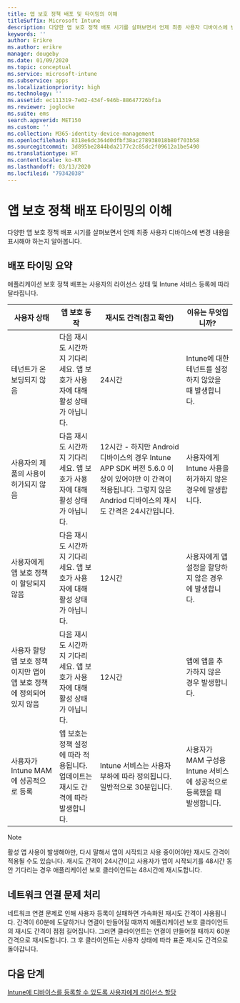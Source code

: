 ```yaml
---
title: 앱 보호 정책 배포 및 타이밍의 이해
titleSuffix: Microsoft Intune
description: 다양한 앱 보호 정책 배포 시기를 살펴보면서 언제 최종 사용자 디바이스에 변경 내용을 표시해야 하는지 알아봅니다.
keywords: ''
author: Erikre
ms.author: erikre
manager: dougeby
ms.date: 01/09/2020
ms.topic: conceptual
ms.service: microsoft-intune
ms.subservice: apps
ms.localizationpriority: high
ms.technology: ''
ms.assetid: ec111319-7e02-434f-946b-88647726bf1a
ms.reviewer: joglocke
ms.suite: ems
search.appverid: MET150
ms.custom: ''
ms.collection: M365-identity-device-management
ms.openlocfilehash: 8318e6dc364d0dfbf38ac278938018b80f703b58
ms.sourcegitcommit: 3d895be2844bda2177c2c85dc2f09612a1be5490
ms.translationtype: HT
ms.contentlocale: ko-KR
ms.lasthandoff: 03/13/2020
ms.locfileid: "79342038"
---
```

# <a name="understand-app-protection-policy-delivery-timing"></a>앱 보호 정책 배포 타이밍의 이해

다양한 앱 보호 정책 배포 시기를 살펴보면서 언제 최종 사용자 디바이스에 변경 내용을 표시해야 하는지 알아봅니다.

## <a name="delivery-timing-summary"></a>배포 타이밍 요약

애플리케이션 보호 정책 배포는 사용자의 라이선스 상태 및 Intune 서비스 등록에 따라 달라집니다.  

|    사용자 상태    |    앱 보호 동작     |    재시도 간격(참고 확인)    |    이유는 무엇입니까?    |
|-----------------------------------------------------|-------------------------------------------------------------------------------------------------|--------------------------------------------------------------------------------------|-----------------------------------------------------------------------------------------------------------|
|    테넌트가 온보딩되지 않음    |    다음 재시도 시간까지 기다리세요.  앱 보호가 사용자에 대해 활성 상태가 아닙니다.    |    24시간    |    Intune에 대한 테넌트를 설정하지 않았을 때 발생합니다.    |
|    사용자의 제품의 사용이 허가되지 않음     |    다음 재시도 시간까지 기다리세요.  앱 보호가 사용자에 대해 활성 상태가 아닙니다.     |    12시간 - 하지만 Android 디바이스의 경우 Intune APP SDK 버전 5.6.0 이상이 있어야만 이 간격이 적용됩니다. 그렇지 않은 Andriod 디바이스의 재시도 간격은 24시간입니다.   |    사용자에게 Intune 사용을 허가하지 않은 경우에 발생합니다.    |
|    사용자에게 앱 보호 정책이 할당되지 않음    |    다음 재시도 시간까지 기다리세요.  앱 보호가 사용자에 대해 활성 상태가 아닙니다.    |    12시간        |    사용자에게 앱 설정을 할당하지 않은 경우에 발생합니다.    |
|    사용자 할당 앱 보호 정책이지만 앱이 앱 보호 정책에 정의되어 있지 않음   |    다음 재시도 시간까지 기다리세요.  앱 보호가 사용자에 대해 활성 상태가 아닙니다.    |    12시간        |    앱에 앱을 추가하지 않은 경우 발생합니다.    |
|    사용자가 Intune MAM에 성공적으로 등록    |    앱 보호는 정책 설정에 따라 적용됩니다.    업데이트는 재시도 간격에 따라 발생합니다.    |    Intune 서비스는 사용자 부하에 따라 정의됩니다.    일반적으로 30분입니다.     |    사용자가 MAM 구성용 Intune 서비스에 성공적으로 등록했을 때 발생합니다.    |

> [!NOTE]
> 활성 앱 사용이 발생해야만, 다시 말해서 앱이 시작되고 사용 중이어야만 재시도 간격이 적용될 수도 있습니다.  재시도 간격이 24시간이고 사용자가 앱이 시작되기를 48시간 동안 기다리는 경우 애플리케이션 보호 클라이언트는 48시간에 재시도합니다.

## <a name="handling-network-connectivity-issues"></a>네트워크 연결 문제 처리

네트워크 연결 문제로 인해 사용자 등록이 실패하면 가속화된 재시도 간격이 사용됩니다.  간격이 60분에 도달하거나 연결이 만들어질 때까지 애플리케이션 보호 클라이언트의 재시도 간격이 점점 길어집니다.  그러면 클라이언트는 연결이 만들어질 때까지 60분 간격으로 재시도합니다. 그 후 클라이언트는 사용자 상태에 따라 표준 재시도 간격으로 돌아갑니다.

## <a name="next-steps"></a>다음 단계

[Intune에 디바이스를 등록할 수 있도록 사용자에게 라이선스 할당](../fundamentals/licenses-assign.md)

